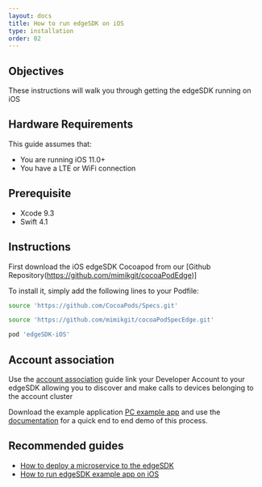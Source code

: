 ```yaml
---
layout: docs
title: How to run edgeSDK on iOS
type: installation
order: 02
---
```


## Objectives

These instructions will walk you through getting the edgeSDK running on iOS

## Hardware Requirements

This guide assumes that:

- You are running iOS 11.0+
- You have a LTE or WiFi connection

## Prerequisite

- Xcode 9.3
- Swift 4.1

## Instructions

First download the iOS edgeSDK Cocoapod from our [Github Repository(https://github.com/mimikgit/cocoaPodEdge)]

To install it, simply add the following lines to your Podfile:

```bash
source 'https://github.com/CocoaPods/Specs.git'
```

```bash
source 'https://github.com/mimikgit/cocoaPodSpecEdge.git'
```

```bash
pod 'edgeSDK-iOS'
```

## Account association

Use the [account association](/docs/1.2.0/getting-started/account-association.html) guide link your Developer Account to your edgeSDK allowing you to discover and make calls to devices belonging to the account cluster 

Download the example application  [PC example app](https://github.com/mimikgit/edgeSDK/tree/master/example/PC%20Hello%20App) and use the [documentation](/docs/1.2.0/example-apps/how-to-run-edgesdk-example-app-on-linux-ubuntu.html)  for a quick end to end demo of this process.

## Recommended guides

- [How to deploy a microservice to the edgeSDK](/docs/1.2.0/microservices/how-to-deploy-example-microservice.html)
- [How to run edgeSDK example app on iOS](/docs/1.2.0/example-apps/how-to-run-edgeSDK-example-app-on-iOS.html) 